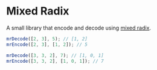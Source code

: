 # Mixed Radix

A small library that encode and decode using [mixed radix].

```javascript
mrDecode([2, 3], 5); // [1, 2]
mrEncode([2, 3], [1, 2]); // 5

mrDecode([3, 3, 2], 7); // [1, 0, 1]
mrEncode([3, 3, 2], [1, 0, 1]); // 7
```

[mixed radix]: https://en.wikipedia.org/wiki/Mixed_radix
